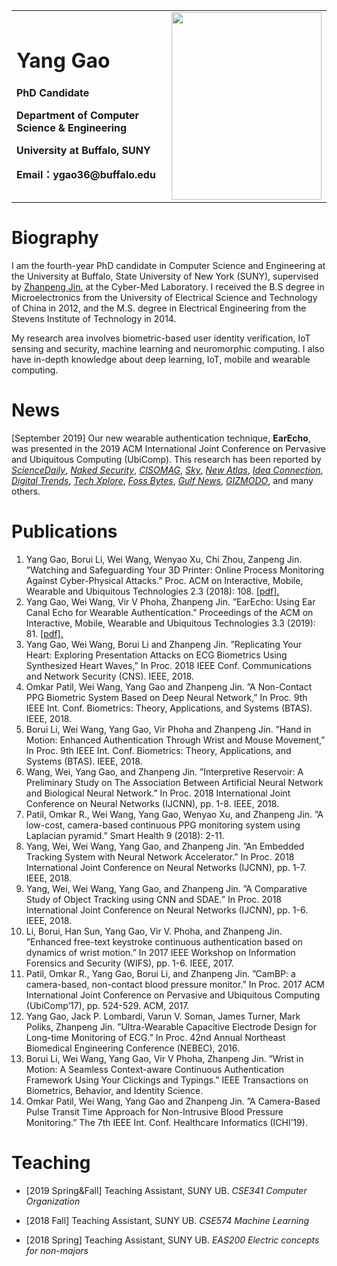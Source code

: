 <table border="0">
  <tr>
    <td width="70%">
      <h1>Yang Gao</h1>
      <p><b>PhD Candidate</b></p>
      <p><b>Department of Computer Science & Engineering</b></p>
      <p><b>University at Buffalo, SUNY</b></p>
      <p><b>Email：ygao36@buffalo.edu</b></p>
    </td>
    <td width="30%" height="80%">
      <img src="https://truebluegy.github.io/IMG.jpg" width="240" height="300" />
    </td>
  </tr>
</table>



# Biography
I am the fourth-year PhD candidate in Computer Science and Engineering at the University at Buffalo, State University of New York (SUNY), supervised by <a href="www.buffalo.edu/~zjin" target="_blank"> Zhanpeng Jin.</a> at the Cyber-Med Laboratory. I received the B.S degree in Microelectronics from the University of Electrical Science and Technology of China in 2012, and the M.S. degree in Electrical Engineering from the Stevens Institute of Technology in 2014. 

My research area involves biometric-based user identity verification, IoT sensing and security, machine learning
and neuromorphic computing. I also have in-depth knowledge about deep learning, IoT, mobile and wearable
computing. 


# News

[September 2019] Our new wearable authentication technique, **EarEcho**, was presented in the 2019 ACM International Joint Conference on Pervasive and Ubiquitous Computing (UbiComp). This research has been reported by [_ScienceDaily_](https://www.sciencedaily.com/releases/2019/09/190918184504.htm), [_Naked Security_](https://nakedsecurity.sophos.com/2019/09/23/could-earecho-change-the-way-we-authenticate-to-our-smartphones/), [_CISOMAG_](https://www.cisomag.com/forget-passwords-these-earphones-can-unlock-your-smartphone/), [_Sky_](https://news.sky.com/story/biometric-earbuds-can-unlock-your-phone-11813878), [_New Atlas_](https://newatlas.com/good-thinking/earecho-earbud-identification/), [_Idea Connection_](https://www.ideaconnection.com/new-inventions/earecho-system-identifies-the-user's-ear-14629.html), [_Digital Trends_](https://www.digitaltrends.com/cool-tech/earecho-ear-canal-biometrics/), [_Tech Xplore_](https://techxplore.com/news/2019-09-earecho-smartphone-earbuds.html), [_Foss Bytes_](https://fossbytes.com/earecho-unlocks-smartphone-using-earbuds/), [_Gulf News_](https://gulfnews.com/technology/this-tool-could-unlock-your-smartphone-with-earbuds-1.1568884550829), [_GIZMODO_](https://gizmodo.com/researchers-think-its-a-good-idea-to-secure-your-phone-1838248232), and many others.



# Publications
1. Yang Gao, Borui Li, Wei Wang, Wenyao Xu, Chi Zhou, Zanpeng Jin. ”Watching and Safeguarding Your 3D Printer: Online Process Monitoring Against Cyber-Physical Attacks.” Proc. ACM on Interactive, Mobile, Wearable and Ubiquitous Technologies 2.3 (2018): 108. <a href="https://www.researchgate.net/profile/Wenyao_Xu2/publication/327760995_Watching_and_Safeguarding_Your_3D_Printer_Online_Process_Monitoring_Against_Cyber-Physical_Attacks/links/5bab9dcba6fdccd3cb764ebb/Watching-and-Safeguarding-Your-3D-Printer-Online-Process-Monitoring-Against-Cyber-Physical-Attacks.pdf" target="_blank">[pdf].</a>
2. Yang Gao, Wei Wang, Vir V Phoha, Zhanpeng Jin. ”EarEcho: Using Ear Canal Echo for Wearable Authentication.” Proceedings of the ACM on Interactive, Mobile, Wearable and Ubiquitous Technologies 3.3 (2019): 81. <a href="https://truebluegy.github.io/EarEcho__Using_Ear_Canal_Echo_for_Wearable_Authentication.pdf" target="_blank">[pdf].</a>
3. Yang Gao, Wei Wang, Borui Li and Zhanpeng Jin. ”Replicating Your Heart: Exploring Presentation Attacks on ECG Biometrics Using Synthesized Heart Waves,” In Proc. 2018 IEEE Conf. Communications and Network Security (CNS). IEEE, 2018. 
4. Omkar Patil, Wei Wang, Yang Gao and Zhanpeng Jin. ”A Non-Contact PPG Biometric System Based on Deep Neural Network,” In Proc. 9th IEEE Int. Conf. Biometrics: Theory, Applications, and Systems (BTAS). IEEE, 2018.
5. Borui Li, Wei Wang, Yang Gao, Vir Phoha and Zhanpeng Jin. ”Hand in Motion: Enhanced Authentication Through Wrist and Mouse Movement,” In Proc. 9th IEEE Int. Conf. Biometrics: Theory, Applications, and Systems (BTAS). IEEE, 2018.
6. Wang, Wei, Yang Gao, and Zhanpeng Jin. ”Interpretive Reservoir: A Preliminary Study on The Association Between Artificial Neural Network and Biological Neural Network.” In Proc. 2018 International Joint Conference on Neural Networks (IJCNN), pp. 1-8. IEEE, 2018.
7. Patil, Omkar R., Wei Wang, Yang Gao, Wenyao Xu, and Zhanpeng Jin. ”A low-cost, camera-based continuous PPG monitoring system using Laplacian pyramid.” Smart Health 9 (2018): 2-11.
8. Yang, Wei, Wei Wang, Yang Gao, and Zhanpeng Jin. ”An Embedded Tracking System with Neural Network Accelerator.” In Proc. 2018 International Joint Conference on Neural Networks (IJCNN), pp. 1-7. IEEE, 2018.
9. Yang, Wei, Wei Wang, Yang Gao, and Zhanpeng Jin. ”A Comparative Study of Object Tracking using CNN and SDAE.” In Proc. 2018 International Joint Conference on Neural Networks (IJCNN), pp. 1-6. IEEE, 2018.
10. Li, Borui, Han Sun, Yang Gao, Vir V. Phoha, and Zhanpeng Jin. ”Enhanced free-text keystroke continuous authentication based on dynamics of wrist motion.” In 2017 IEEE Workshop on Information Forensics and Security (WIFS), pp. 1-6. IEEE, 2017.
11. Patil, Omkar R., Yang Gao, Borui Li, and Zhanpeng Jin. ”CamBP: a camera-based, non-contact blood pressure monitor.” In Proc. 2017 ACM International Joint Conference on Pervasive and Ubiquitous Computing (UbiComp’17), pp. 524-529. ACM, 2017.
12. Yang Gao, Jack P. Lombardi, Varun V. Soman, James Turner, Mark Poliks, Zhanpeng Jin. ”Ultra-Wearable Capacitive Electrode Design for Long-time Monitoring of ECG.” In Proc. 42nd Annual Northeast Biomedical Engineering Conference (NEBEC), 2016.
13. Borui Li, Wei Wang, Yang Gao, Vir V Phoha, Zhanpeng Jin. ”Wrist in Motion: A Seamless Context-aware Continuous Authentication Framework Using Your Clickings and Typings.” IEEE Transactions on Biometrics, Behavior, and Identity Science.
14. Omkar Patil, Wei Wang, Yang Gao and Zhanpeng Jin. ”A Camera-Based Pulse Transit Time Approach for Non-Intrusive Blood Pressure Monitoring.” The 7th IEEE Int. Conf. Healthcare Informatics (ICHI’19). 



# Teaching
* [2019 Spring&Fall] Teaching Assistant, SUNY UB. _CSE341 Computer Organization_

* [2018 Fall] Teaching Assistant, SUNY UB. _CSE574 Machine Learning_

* [2018 Spring] Teaching Assistant, SUNY UB. _EAS200 Electric concepts for non-majors_


